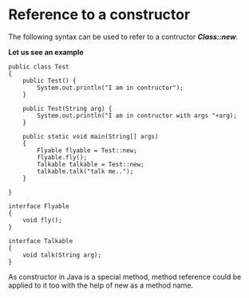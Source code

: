 # Reference to a constructor

The following syntax can be used to refer to a contructor ***Class::new***.

**Let us see an example**

```
public class Test
{
    public Test() {
        System.out.println("I am in contructor");
    }
    
    public Test(String arg) {
        System.out.println("I am in contructor with args "+arg);
    }

    public static void main(String[] args)
    {
        Flyable flyable = Test::new;
        flyable.fly();
        Talkable talkable = Test::new;
        talkable.talk("talk me..");
    }

}

interface Flyable
{
    void fly();
}

interface Talkable
{
    void talk(String arg);
}

```

As constructor in Java is a special method, method reference could be applied to it too with the help of new as a method name.
